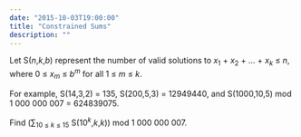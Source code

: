 ```yaml
---
date: "2015-10-03T19:00:00"
title: "Constrained Sums"
description: ""
---
```


<p>Let S(<var>n</var>,<var>k</var>,<var>b</var>) represent the number of valid solutions to <var>x</var><sub>1</sub> + <var>x</var><sub>2</sub> + ... + <var>x</var><sub><var>k</var></sub> ≤ <var>n</var>, where 0 ≤ <var>x</var><sub><var>m</var></sub> ≤ <var>b</var><sup><var>m</var></sup> for all 1 ≤ <var>m</var> ≤ <var>k</var>.</p>
<p>For example, S(14,3,2) = 135, S(200,5,3) = 12949440, and S(1000,10,5) mod 1 000 000 007 = 624839075.</p>
<p>Find (∑<sub>10 ≤ <var>k</var> ≤ 15</sub> S(10<sup><var>k</var></sup>,<var>k</var>,<var>k</var>)) mod 1 000 000 007.</p>

